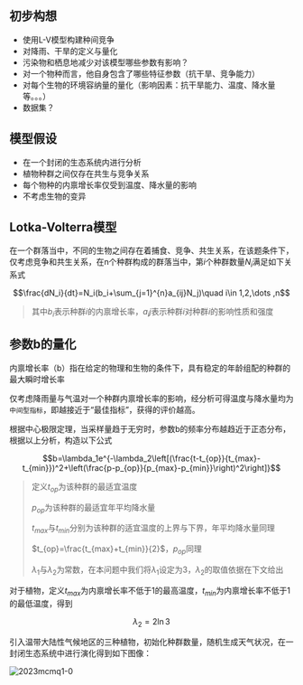 ## 初步构想

- 使用L-V模型构建种间竞争
- 对降雨、干旱的定义与量化
- 污染物和栖息地减少对该模型哪些参数有影响？
- 对一个物种而言，他自身包含了哪些特征参数（抗干旱、竞争能力）
- 对每个生物的环境容纳量的量化（影响因素：抗干旱能力、温度、降水量等。。。）
- 数据集？

## 模型假设
- 在一个封闭的生态系统内进行分析
- 植物种群之间仅存在共生与竞争关系
- 每个物种的内禀增长率仅受到温度、降水量的影响
- 不考虑生物的变异

## Lotka-Volterra模型

在一个群落当中，不同的生物之间存在着捕食、竞争、共生关系，在该题条件下，仅考虑竞争和共生关系，在n个种群构成的群落当中，第$i$个种群数量$N_i$满足如下关系式

$$\frac{dN_i}{dt}=N_i(b_i+\sum_{j=1}^{n}a_{ij}N_j)\quad i\in 1,2,\dots ,n$$

> 其中$b_i$表示种群$i$的内禀增长率，$a_ij$表示种群$i$对种群$i$的影响性质和强度

## 参数b的量化

内禀增长率（b）指在给定的物理和生物的条件下，具有稳定的年龄组配的种群的最大瞬时增长率

仅考虑降雨量与气温对一个种群内禀增长率的影响，经分析可得温度与降水量均为`中间型指标`，即越接近于“最佳指标”，获得的评价越高。

根据中心极限定理，当采样量趋于无穷时，参数b的频率分布越趋近于正态分布，根据以上分析，构造以下公式

$$b=\lambda_1e^{-\lambda_2\left[(\frac{t-t_{op}}{t_{max}-t_{min}})^2+\left(\frac{p-p_{op}}{p_{max}-p_{min}}\right)^2\right]}$$

> 定义$t_{op}$为该种群的最适宜温度
> 
> $p_{op}$为该种群的最适宜年平均降水量
> 
> $t_{max}$与$t_{min}$分别为该种群的适宜温度的上界与下界，年平均降水量同理
> 
> $t_{op}=\frac{t_{max}+t_{min}}{2}$，$p_{op}$同理
> 
> $\lambda_1$与$\lambda_2$为常数，在本问题中我们将$\lambda_1$设定为$3$，$\lambda_2$的取值依据在下文给出

对于植物，定义$t_{max}$为内禀增长率不低于$1$的最高温度，$t_{min}$为内禀增长率不低于$1$的最低温度，得到

$$\lambda_2=2\ln 3$$

引入温带大陆性气候地区的三种植物，初始化种群数量，随机生成天气状况，在一封闭生态系统中进行演化得到如下图像：

![2023mcmq1-0](https://github.com/DINOREXNB/dinorexnb.github.io/blob/main/docs/images/2023mcmq1-0.png?raw=true)
